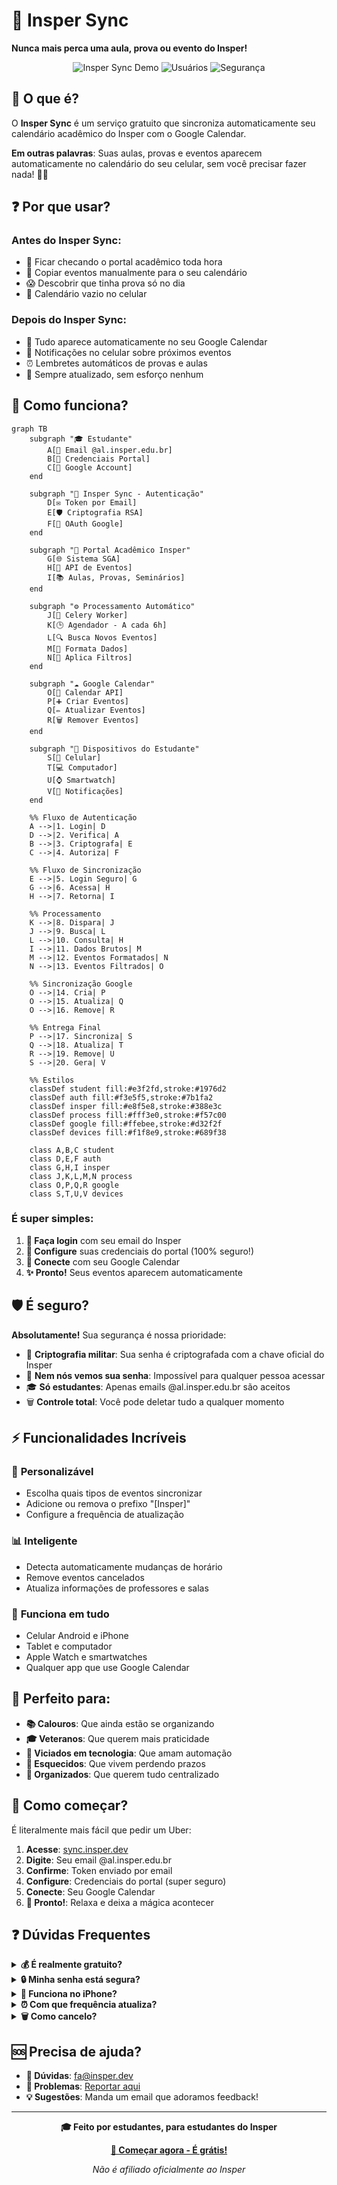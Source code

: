 # 📅 Insper Sync

**Nunca mais perca uma aula, prova ou evento do Insper!**

<div align="center">

![Insper Sync Demo](https://img.shields.io/badge/Status-Ativo-brightgreen)
![Usuários](https://img.shields.io/badge/Estudantes-100%25%20Gratuito-blue)
![Segurança](https://img.shields.io/badge/Segurança-Máxima-green)

</div>

## 🎯 O que é?

O **Insper Sync** é um serviço gratuito que sincroniza automaticamente seu calendário acadêmico do Insper com o Google Calendar. 

**Em outras palavras**: Suas aulas, provas e eventos aparecem automaticamente no calendário do seu celular, sem você precisar fazer nada! 📱✨

## ❓ Por que usar?

### Antes do Insper Sync:
- 😤 Ficar checando o portal acadêmico toda hora
- 📝 Copiar eventos manualmente para o seu calendário
- 😱 Descobrir que tinha prova só no dia
- 📱 Calendário vazio no celular

### Depois do Insper Sync:
- 🎉 Tudo aparece automaticamente no seu Google Calendar
- 📲 Notificações no celular sobre próximos eventos
- ⏰ Lembretes automáticos de provas e aulas
- 🔄 Sempre atualizado, sem esforço nenhum

## 🚀 Como funciona?

```mermaid
graph TB
    subgraph "🎓 Estudante"
        A[📧 Email @al.insper.edu.br]
        B[🔑 Credenciais Portal]
        C[📱 Google Account]
    end
    
    subgraph "🔐 Insper Sync - Autenticação"
        D[✉️ Token por Email]
        E[🛡️ Criptografia RSA]
        F[🔗 OAuth Google]
    end
    
    subgraph "🏫 Portal Acadêmico Insper"
        G[🌐 Sistema SGA]
        H[📅 API de Eventos]
        I[📚 Aulas, Provas, Seminários]
    end
    
    subgraph "⚙️ Processamento Automático"
        J[🔄 Celery Worker]
        K[🕒 Agendador - A cada 6h]
        L[🔍 Busca Novos Eventos]
        M[📝 Formata Dados]
        N[🎯 Aplica Filtros]
    end
    
    subgraph "☁️ Google Calendar"
        O[📅 Calendar API]
        P[➕ Criar Eventos]
        Q[✏️ Atualizar Eventos]
        R[🗑️ Remover Eventos]
    end
    
    subgraph "📱 Dispositivos do Estudante"
        S[📱 Celular]
        T[💻 Computador]
        U[⌚ Smartwatch]
        V[🔔 Notificações]
    end
    
    %% Fluxo de Autenticação
    A -->|1. Login| D
    D -->|2. Verifica| A
    B -->|3. Criptografa| E
    C -->|4. Autoriza| F
    
    %% Fluxo de Sincronização
    E -->|5. Login Seguro| G
    G -->|6. Acessa| H
    H -->|7. Retorna| I
    
    %% Processamento
    K -->|8. Dispara| J
    J -->|9. Busca| L
    L -->|10. Consulta| H
    I -->|11. Dados Brutos| M
    M -->|12. Eventos Formatados| N
    N -->|13. Eventos Filtrados| O
    
    %% Sincronização Google
    O -->|14. Cria| P
    O -->|15. Atualiza| Q
    O -->|16. Remove| R
    
    %% Entrega Final
    P -->|17. Sincroniza| S
    Q -->|18. Atualiza| T
    R -->|19. Remove| U
    S -->|20. Gera| V
    
    %% Estilos
    classDef student fill:#e3f2fd,stroke:#1976d2
    classDef auth fill:#f3e5f5,stroke:#7b1fa2
    classDef insper fill:#e8f5e8,stroke:#388e3c
    classDef process fill:#fff3e0,stroke:#f57c00
    classDef google fill:#ffebee,stroke:#d32f2f
    classDef devices fill:#f1f8e9,stroke:#689f38
    
    class A,B,C student
    class D,E,F auth
    class G,H,I insper
    class J,K,L,M,N process
    class O,P,Q,R google
    class S,T,U,V devices
```

### É super simples:

1. **📧 Faça login** com seu email do Insper
2. **🔑 Configure** suas credenciais do portal (100% seguro!)
3. **🔗 Conecte** com seu Google Calendar
4. **✨ Pronto!** Seus eventos aparecem automaticamente

## 🛡️ É seguro?

**Absolutamente!** Sua segurança é nossa prioridade:

- 🔐 **Criptografia militar**: Sua senha é criptografada com a chave oficial do Insper
- 👀 **Nem nós vemos sua senha**: Impossível para qualquer pessoa acessar
- 🎓 **Só estudantes**: Apenas emails @al.insper.edu.br são aceitos
- 🗑️ **Controle total**: Você pode deletar tudo a qualquer momento

## ⚡ Funcionalidades Incríveis

### 🎨 **Personalizável**
- Escolha quais tipos de eventos sincronizar
- Adicione ou remova o prefixo "[Insper]"
- Configure a frequência de atualização

### 📊 **Inteligente**
- Detecta automaticamente mudanças de horário
- Remove eventos cancelados
- Atualiza informações de professores e salas

### 📱 **Funciona em tudo**
- Celular Android e iPhone
- Tablet e computador
- Apple Watch e smartwatches
- Qualquer app que use Google Calendar

## 🎯 Perfeito para:

- **📚 Calouros**: Que ainda estão se organizando
- **🎓 Veteranos**: Que querem mais praticidade  
- **📱 Viciados em tecnologia**: Que amam automação
- **🤯 Esquecidos**: Que vivem perdendo prazos
- **📅 Organizados**: Que querem tudo centralizado


## 📱 Como começar?

É literalmente mais fácil que pedir um Uber:

1. **Acesse**: [sync.insper.dev](https://sync.insper.dev)
2. **Digite**: Seu email @al.insper.edu.br
3. **Confirme**: Token enviado por email
4. **Configure**: Credenciais do portal (super seguro)
5. **Conecte**: Seu Google Calendar
6. **🎉 Pronto!**: Relaxa e deixa a mágica acontecer

## ❓ Dúvidas Frequentes

<details>
<summary><strong>💰 É realmente gratuito?</strong></summary>

Sim! 100% gratuito, sem pegadinhas. É um projeto feito por estudantes para estudantes.
</details>

<details>
<summary><strong>🔒 Minha senha está segura?</strong></summary>

Mais segura que no próprio Insper! Usamos criptografia militar e nem nós conseguimos ver sua senha.
</details>

<details>
<summary><strong>📱 Funciona no iPhone?</strong></summary>

Perfeitamente! Funciona em qualquer dispositivo que tenha Google Calendar.
</details>

<details>
<summary><strong>⏰ Com que frequência atualiza?</strong></summary>

A cada 6 horas por padrão, mas você pode configurar de 1 hora até 1 dia.
</details>

<details>
<summary><strong>🗑️ Como cancelo?</strong></summary>

Super fácil! Basta entrar no painel e clicar em "Deletar conta". Tudo é removido instantaneamente.
</details>

## 🆘 Precisa de ajuda?

- **💬 Dúvidas**: [fa@insper.dev](mailto:fa@insper.dev)
- **🐛 Problemas**: [Reportar aqui](https://github.com/felipeadeildo/insper-sync/issues)
- **💡 Sugestões**: Manda um email que adoramos feedback!

---

<div align="center">

**🎓 Feito por estudantes, para estudantes do Insper**

**[🚀 Começar agora - É grátis!](https://sync.insper.dev)**

*Não é afiliado oficialmente ao Insper*

</div>